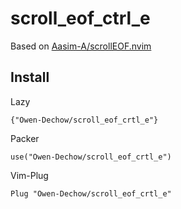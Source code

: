 # scroll_eof_ctrl_e

Based on [Aasim-A/scrollEOF.nvim](https://github.com/Aasim-A/scrollEOF.nvim/tree/master)

## Install 

Lazy
```
{"Owen-Dechow/scroll_eof_crtl_e"}
```

Packer
```
use("Owen-Dechow/scroll_eof_crtl_e")
```

Vim-Plug
```
Plug "Owen-Dechow/scroll_eof_crtl_e"
```
